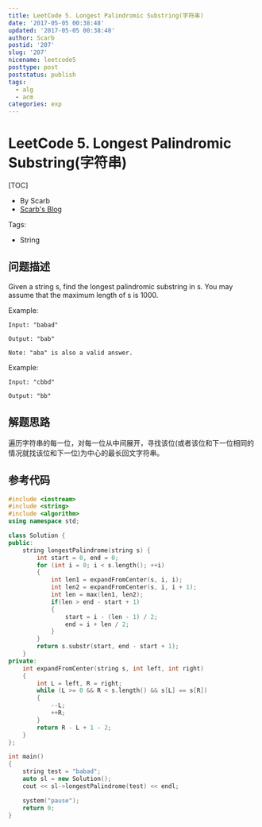 ```yaml
---
title: LeetCode 5. Longest Palindromic Substring(字符串)
date: '2017-05-05 00:38:48'
updated: '2017-05-05 00:38:48'
author: Scarb
postid: '207'
slug: '207'
nicename: leetcode5
posttype: post
poststatus: publish
tags:
  - alg
  - acm
categories: exp
---
```


# LeetCode 5. Longest Palindromic Substring(字符串)

[TOC]

- By Scarb
- [Scarb's Blog](http://47.106.131.90/blog)


Tags:

- String

## 问题描述
Given a string s, find the longest palindromic substring in s. You may assume that the maximum length of s is 1000.

Example:
```
Input: "babad"

Output: "bab"

Note: "aba" is also a valid answer.
```
Example:
```
Input: "cbbd"

Output: "bb"
```
## 解题思路
遍历字符串的每一位，对每一位从中间展开，寻找该位(或者该位和下一位相同的情况就找该位和下一位)为中心的最长回文字符串。

## 参考代码
```C++
#include <iostream>
#include <string>
#include <algorithm>
using namespace std;

class Solution {
public:
	string longestPalindrome(string s) {
		int start = 0, end = 0;
		for (int i = 0; i < s.length(); ++i)
		{
			int len1 = expandFromCenter(s, i, i);
			int len2 = expandFromCenter(s, i, i + 1);
			int len = max(len1, len2);
			if(len > end - start + 1)
			{
				start = i - (len - 1) / 2;
				end = i + len / 2;
			}
		}
		return s.substr(start, end - start + 1);
	}
private:
	int expandFromCenter(string s, int left, int right)
	{
		int L = left, R = right;
		while (L >= 0 && R < s.length() && s[L] == s[R])
		{
			--L;
			++R;
		}
		return R - L + 1 - 2;
	}
};

int main()
{
	string test = "babad";
	auto sl = new Solution();
	cout << sl->longestPalindrome(test) << endl;

	system("pause");
	return 0;
}
```